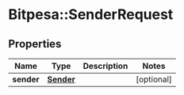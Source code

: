 # Bitpesa::SenderRequest

## Properties
Name | Type | Description | Notes
------------ | ------------- | ------------- | -------------
**sender** | [**Sender**](Sender.md) |  | [optional] 


